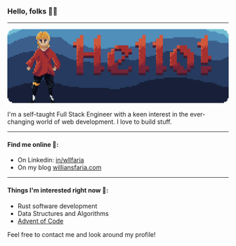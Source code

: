 ### Hello, folks 👋🏼

---

![Banner with "Hello" written in pixel art with a self portrait on the side](https://github.com/wllfaria/wllfaria/blob/master/.github/assets/banner.png)

I'm a self-taught Full Stack Engineer with a keen interest in the ever-changing world of web development. I love to build stuff.

---

#### Find me online 🔎:

- On Linkedin: [in/wllfaria](https://linkedin.com/in/wllfaria)
- On my blog [williansfaria.com](https://www.williansfaria.com/en)

---

#### Things I'm interested right now 🧐:
- Rust software development
- Data Structures and Algorithms
- [Advent of Code](https://github.com/wllfaria/advent-of-code)

Feel free to contact me and look around my profile!

